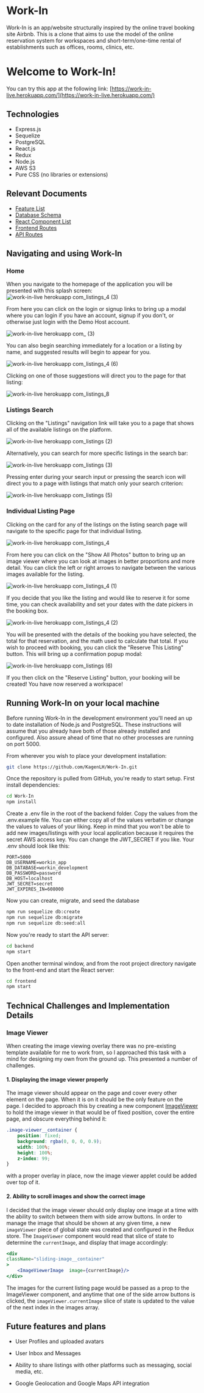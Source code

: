 # Work-In

Work-In is an app/website structurally inspired by the online travel booking site Airbnb. This is a clone that aims to use the model of the online reservation system for workspaces and short-term/one-time rental of establishments such as offices, rooms, clinics, etc.

  

# Welcome to Work-In!

You can try this app at the following link: [https://work-in-live.herokuapp.com/](https://work-in-live.herokuapp.com/)

 ## Technologies 
- Express.js
- Sequelize
- PostgreSQL
- React.js
- Redux
- Node.js
- AWS S3
- Pure CSS (no libraries or extensions)

 ## Relevant Documents
 - [Feature List](https://github.com/KagenLH/Work-In/wiki/Feature-List)
 - [Database Schema](https://github.com/KagenLH/Work-In/wiki/Database-Schema)
 - [React Component List](https://github.com/KagenLH/Work-In/wiki/React-Components-List)
 - [Frontend Routes](https://github.com/KagenLH/Work-In/wiki/Frontend-Routes)
 - [API Routes](https://github.com/KagenLH/Work-In/wiki/API-Routes)

## Navigating and using Work-In
### Home
When you navigate to the homepage of the application you will be presented with this splash screen:
![work-in-live herokuapp com_listings_4 (3)](https://user-images.githubusercontent.com/5733445/127585189-ecff3b21-7775-43a9-b0ee-c36354490132.png)

From here you can click on the login or signup links to bring up a modal where you can login if you have an account, signup if you don't, or otherwise just login with the Demo Host account.

![work-in-live herokuapp com_ (3)](https://user-images.githubusercontent.com/5733445/127588140-08148855-df5f-442d-905f-1eefb8ec7c59.png)

You can also begin searching immediately for a location or a listing by name, and suggested results will begin to appear for you.

![work-in-live herokuapp com_listings_4 (6)](https://user-images.githubusercontent.com/5733445/127586268-826a704d-096b-4e8d-9dad-08335ff71aab.png)

Clicking on one of those suggestions will direct you to the page for that listing:

![work-in-live herokuapp com_listings_8](https://user-images.githubusercontent.com/5733445/127588333-dfc3b05a-ae3f-41ea-9032-43fa8a07e796.png)

### Listings Search
Clicking on the "Listings" navigation link will take you to a page that shows all of the available listings on the platform.

![work-in-live herokuapp com_listings (2)](https://user-images.githubusercontent.com/5733445/127588574-b71a9d35-f093-4f03-9130-75ad1e46e026.png)

Alternatively, you can search for more specific listings in the search bar:

![work-in-live herokuapp com_listings (3)](https://user-images.githubusercontent.com/5733445/127588736-2c3e9ac1-ac66-4ae1-9c9b-63112b077a84.png)

Pressing enter during your search input or pressing the search icon will direct you to a page with listings that match only your search criterion:

![work-in-live herokuapp com_listings (5)](https://user-images.githubusercontent.com/5733445/127588909-e717c563-cfa3-4e17-8d4b-55441bf0fa29.png)

### Individual Listing Page
Clicking on the card for any of the listings on the listing search page will navigate to the specific page for that individual listing.

![work-in-live herokuapp com_listings_4](https://user-images.githubusercontent.com/5733445/127589152-38de7b1c-8ba3-471b-a650-1aaf92dedd4b.png)

From here you can click on the "Show All Photos" button to bring up an image viewer where you can look at images in better proportions and more detail. You can click the left or right arrows to navigate between the various images available for the listing.

![work-in-live herokuapp com_listings_4 (1)](https://user-images.githubusercontent.com/5733445/127589304-69e703ec-e3bf-467a-baf9-6b48a54b5a6d.png)

If you decide that you like the listing and would like to reserve it for some time, you can check availability and set your dates with the date pickers in the booking box.

![work-in-live herokuapp com_listings_4 (2)](https://user-images.githubusercontent.com/5733445/127589444-0960e8f7-cd0b-4cb9-912f-ef58ede497bc.png)

You will be presented with the details of the booking you have selected, the total for that reservation, and the math used to calculate that total. If you wish to proceed with booking, you can click the "Reserve This Listing" button. This will bring up a confirmation popup modal:

![work-in-live herokuapp com_listings (6)](https://user-images.githubusercontent.com/5733445/127589667-39feeb4f-40e2-4a78-bbf7-8d3e9ed362dc.png)

If you then click on the "Reserve Listing" button, your booking will be created! You have now reserved a workspace!


  ## Running Work-In on your local machine
Before running Work-In in the development environment you'll need an up to date installation of Node.js and PostgreSQL. These instructions will assume that you already have both of those already installed and configured. Also assure ahead of time that no other processes are running on port 5000.

From wherever you wish to place your development installation:
```bash
git clone https://github.com/KagenLH/Work-In.git
```
Once the repository is pulled from GitHub, you're ready to start setup.
First install dependencies:
```bash
cd Work-In
npm install
```
Create a .env file in the root of the backend folder. Copy the values from the .env.example file. You can either copy all of the values verbatim or change the values to values of your liking. Keep in mind that you won't be able to add new images/listings with your local application because it requires the secret AWS access key. You can change the JWT_SECRET if you like. Your .env should look like this:
```
PORT=5000
DB_USERNAME=workin_app
DB_DATABASE=workin_development
DB_PASSWORD=password 
DB_HOST=localhost
JWT_SECRET=secret 
JWT_EXPIRES_IN=608000
```
  Now you can create, migrate, and seed the database
```bash
npm run sequelize db:create
npm run sequelize db:migrate
npm run sequelize db:seed:all
```
Now you're ready to start the API server:
```bash
cd backend
npm start
```
Open another terminal window, and from the root project directory navigate to the front-end and start the React server:
```bash
cd frontend
npm start
```
## Technical Challenges and Implementation Details
### Image Viewer
When creating the image viewing overlay there was no pre-existing template available for me to work from, so I approached this task with a mind for designing my own from the ground up. This presented a number of challenges.

 #### 1. Displaying the image viewer properly
The image viewer should appear on the page and cover every other element on the page. When it is on it should be the only feature on the page. I decided to approach this by creating a new component [ImageViewer](https://github.com/KagenLH/Work-In/wiki/React-Components-List) to hold the image viewer in that would be of fixed position, cover the entire page, and obscure everything behind it:
```css
.image-viewer__container {
	position: fixed;
	background: rgba(0, 0, 0, 0.9);
	width: 100%;
	height: 100%;
	z-index: 99;
}
```
with a proper overlay in place, now the image viewer applet could be added over top of it.

#### 2. Ability to scroll images and show the correct image
I decided that the image viewer should only display one image at a time with the ability to switch between them with side arrow buttons. In order to manage the image that should be shown at any given time, a new `imageViewer` piece of global state was created and configured in the Redux store.  The `ImageViewer` component would read that slice of state to determine the `currentImage`, and display that image accordingly:
```jsx
<div
className="sliding-image__container"
>
	<ImageViewerImage  image={currentImage}/>
</div>
```
The images for the current listing page would be passed as a prop to the ImageViewer component, and anytime that one of the side arrow buttons is clicked, the `imageViewer.currentImage` slice of state is updated to the value of the next index in the images array.

## Future features and plans

* User Profiles and uploaded avatars

* User Inbox and Messages

* Ability to share listings with other platforms such as messaging, social media, etc.

* Google Geolocation and Google Maps API integration
